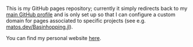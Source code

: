 This is my GitHub pages repository; currently it simply redirects back to my [main GitHub profile](https://github.com/gamatos) and is only set up so that I can configure a custom domain for pages associated to specific projects (see e.g. [matos.dev/Basinhopping.jl](https://matos.dev/Basinhopping.jl)). 

You can find my personal website [here](https://gabrielmatos.com).
